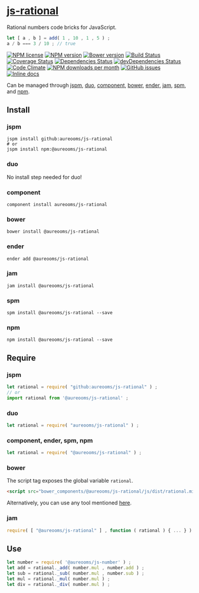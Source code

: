 [js-rational](http://aureooms.github.io/js-rational)
==

Rational numbers code bricks for JavaScript.

```js
let [ a , b ] = add( 1 , 10 , 1 , 5 ) ;
a / b === 3 / 10 ; // true
```

[![NPM license](https://img.shields.io/npm/l/@aureooms/js-rational.svg?style=flat)](https://raw.githubusercontent.com/aureooms/js-rational/master/LICENSE)
[![NPM version](https://img.shields.io/npm/v/@aureooms/js-rational.svg?style=flat)](https://www.npmjs.org/package/@aureooms/js-rational)
[![Bower version](https://img.shields.io/bower/v/@aureooms/js-rational.svg?style=flat)](http://bower.io/search/?q=@aureooms/js-rational)
[![Build Status](https://img.shields.io/travis/aureooms/js-rational.svg?style=flat)](https://travis-ci.org/aureooms/js-rational)
[![Coverage Status](https://img.shields.io/coveralls/aureooms/js-rational.svg?style=flat)](https://coveralls.io/r/aureooms/js-rational)
[![Dependencies Status](https://img.shields.io/david/aureooms/js-rational.svg?style=flat)](https://david-dm.org/aureooms/js-rational#info=dependencies)
[![devDependencies Status](https://img.shields.io/david/dev/aureooms/js-rational.svg?style=flat)](https://david-dm.org/aureooms/js-rational#info=devDependencies)
[![Code Climate](https://img.shields.io/codeclimate/github/aureooms/js-rational.svg?style=flat)](https://codeclimate.com/github/aureooms/js-rational)
[![NPM downloads per month](https://img.shields.io/npm/dm/@aureooms/js-rational.svg?style=flat)](https://www.npmjs.org/package/@aureooms/js-rational)
[![GitHub issues](https://img.shields.io/github/issues/aureooms/js-rational.svg?style=flat)](https://github.com/aureooms/js-rational/issues)
[![Inline docs](http://inch-ci.org/github/aureooms/js-rational.svg?branch=master&style=shields)](http://inch-ci.org/github/aureooms/js-rational)

Can be managed through [jspm](https://github.com/jspm/jspm-cli),
[duo](https://github.com/duojs/duo),
[component](https://github.com/componentjs/component),
[bower](https://github.com/bower/bower),
[ender](https://github.com/ender-js/Ender),
[jam](https://github.com/caolan/jam),
[spm](https://github.com/spmjs/spm),
and [npm](https://github.com/npm/npm).

## Install

### jspm
```terminal
jspm install github:aureooms/js-rational
# or
jspm install npm:@aureooms/js-rational
```
### duo
No install step needed for duo!

### component
```terminal
component install aureooms/js-rational
```

### bower
```terminal
bower install @aureooms/js-rational
```

### ender
```terminal
ender add @aureooms/js-rational
```

### jam
```terminal
jam install @aureooms/js-rational
```

### spm
```terminal
spm install @aureooms/js-rational --save
```

### npm
```terminal
npm install @aureooms/js-rational --save
```

## Require
### jspm
```js
let rational = require( "github:aureooms/js-rational" ) ;
// or
import rational from '@aureooms/js-rational' ;
```
### duo
```js
let rational = require( "aureooms/js-rational" ) ;
```

### component, ender, spm, npm
```js
let rational = require( "@aureooms/js-rational" ) ;
```

### bower
The script tag exposes the global variable `rational`.
```html
<script src="bower_components/@aureooms/js-rational/js/dist/rational.min.js"></script>
```
Alternatively, you can use any tool mentioned [here](http://bower.io/docs/tools/).

### jam
```js
require( [ "@aureooms/js-rational" ] , function ( rational ) { ... } ) ;
```

## Use

```js
let number = require( '@aureooms/js-number' ) ;
let add = rational._add( number.mul , number.add ) ;
let sub = rational._sub( number.mul , number.sub ) ;
let mul = rational._mul( number.mul ) ;
let div = rational._div( number.mul ) ;
```
